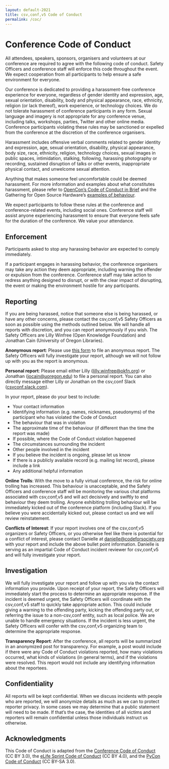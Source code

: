 ```yaml
---
layout: default-2021
title: csv,conf,v5 Code of Conduct
permalink: /coc/
---
```


# Conference Code of Conduct

All attendees, speakers, sponsors, organisers and volunteers at our conference are required to agree with the following code of conduct. Safety Officers and conference staff will enforce this code throughout the event. We expect cooperation from all participants to help ensure a safe environment for everyone.

Our conference is dedicated to providing a harassment-free conference experience for everyone, regardless of gender identity and expression, age, sexual orientation, disability, body and physical appearance, race, ethnicity, religion (or lack thereof), work experience, or technology choices. We do not tolerate harassment of conference participants in any form. Sexual language and imagery is not appropriate for any conference venue, including talks, workshops, parties, Twitter and other online media. Conference participants violating these rules may be sanctioned or expelled from the conference at the discretion of the conference organisers.

Harassment includes offensive verbal comments related to gender identity and expression, age, sexual orientation, disability, physical appearance, body size, race, ethnicity, religion, technology choices, sexual images in public spaces, intimidation, stalking, following, harassing photography or recording, sustained disruption of talks or other events, inappropriate physical contact, and unwelcome sexual attention.

Anything that makes someone feel uncomfortable could be deemed harassment. For more information and examples about what constitutes harassment, please refer to [OpenCon’s Code of Conduct in Brief](https://www.opencon2018.org/code_of_conduct) and the Gathering for Open Source Hardware’s [examples of behaviour](http://openhardware.science/gosh-2017/gosh-code-of-conduct/).

We expect participants to follow these rules at the conference and conference-related events, including social ones. Conference staff will assist anyone experiencing harassment to ensure that everyone feels safe for the duration of the conference. We value your attendance.

## Enforcement

Participants asked to stop any harassing behavior are expected to comply immediately.

If a participant engages in harassing behavior, the conference organisers may take any action they deem appropriate, including warning the offender or expulsion from the conference. Conference staff may take action to redress anything designed to disrupt, or with the clear impact of disrupting, the event or making the environment hostile for any participants.

## Reporting

If you are being harassed, notice that someone else is being harassed, or have any other concerns, please contact the csv,conf,v5 Safety Officers as soon as possible using the methods outlined below. We will handle all reports with discretion, and you can report anonymously if you wish. The Safety Officers are Lilly Winfree (Open Knowledge Foundation) and Jonathan Cain (University of Oregon Libraries).

**Anonymous report**: Please use [this form](https://forms.gle/Eyn5s2UWXsDiXgmx9) to file an anonymous report. The Safety Officers will fully investigate your report, although we will not follow up with you as the report is anonymous.

**Personal report**: Please email either Lilly ([lilly.winfree@okfn.org](mailto:lilly.winfree@okfn.org)) or Jonathan ([jocain@uoregon.edu](mailto:jocain@uoregon.edu)) to file a personal report. You can also directly message either Lilly or Jonathan on the csv,conf Slack ([csvconf.slack.com](http://csvconf.slack.com)).

In your report, please do your best to include:

- Your contact information
- Identifying information (e.g. names, nicknames, pseudonyms) of the participant who has violated the Code of Conduct
- The behaviour that was in violation
- The approximate time of the behaviour (if different than the time the report was made)
- If possible, where the Code of Conduct violation happened
- The circumstances surrounding the incident
- Other people involved in the incident
- If you believe the incident is ongoing, please let us know
- If there is a publicly available record (e.g. mailing list record), please include a link
- Any additional helpful information

**Online Trolls**: With the move to a fully virtual conference, the risk for online trolling has increased. This behaviour is unacceptable, and the Safety Officers and conference staff will be monitoring the various chat platforms associated with csv,conf,v5 and will act decisively and swiftly to end behaviour they deem trolling. Anyone exhibiting trolling behaviour will be immediately kicked out of the conference platform (including Slack). If you believe you were accidentally kicked out, please contact us and we will review reinstatement.

**Conflicts of Interest**: If your report involves one of the csv,conf,v5 organizers or Safety Officers, or you otherwise feel like there is potential for a conflict of interest, please contact Danielle at danielle@codeforsociety.org with your report and include the above bullet point information. Danielle is serving as an impartial Code of Conduct incident reviewer for csv,conf,v5 and will fully investigate your report.

## Investigation
We will fully investigate your report and follow up with you via the contact information you provide. Upon receipt of your report, the Safety Officers will immediately start the process to determine an appropriate response. If the incident is deemed urgent, the Safety Officers will coordinate with the csv,conf,v5 staff to quickly take appropriate action. This could include giving a warning to the offending party, kicking the offending party out, or referring the issue to a non-csv,conf entity, such as local police. We are unable to handle emergency situations. If the incident is less urgent, the Safety Officers will confer with the csv,conf,v5 organizing team to determine the appropriate response.

**Transparency Report**: After the conference, all reports will be summarized in an anonymized post for transparency. For example, a post would include if there were any Code of Conduct violations reported, how many violations occurred, what kinds of violations (in general terms), and if the violations were resolved. This report would not include any identifying information about the reportees.

## Confidentiality
All reports will be kept confidential. When we discuss incidents with people who are reported, we will anonymize details as much as we can to protect reporter privacy. In some cases we may determine that a public statement will need to be made. If that’s the case, the identities of all victims and reporters will remain confidential unless those individuals instruct us otherwise.

## Acknowledgments
This Code of Conduct is adapted from the [Conference Code of Conduct](https://confcodeofconduct.com/) (CC BY 3.0), the [eLife Sprint Code of Conduct](https://sprint.elifesciences.org/code-of-conduct/) (CC BY 4.0), and the [PyCon Code of Conduct](https://us.pycon.org/2020/about/code-of-conduct/) (CC BY-SA 3.0).
